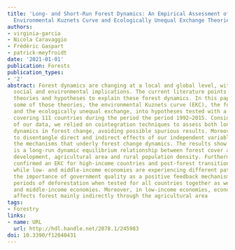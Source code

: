 ```yaml
---
title: 'Long- and Short-Run Forest Dynamics: An Empirical Assessment of Forest Transition,
  Environmental Kuznets Curve and Ecologically Unequal Exchange Theories'
authors:
- virginia-garcia
- Nicola Caravaggio
- Frédéric Gaspart
- patrick-meyfroidt
date: '2021-01-01'
publication: Forests
publication_types:
- '2'
abstract: Forest dynamics are changing at a local and global level, with multiple
  social and environmental implications. The current literature points to different
  theories and hypotheses to explain these forest dynamics. In this paper, we formalized
  some of those theories, the environmental Kuznets curve (EKC), the forest transition
  and the ecologically unequal exchange, into hypotheses tested with a panel dataset
  covering 111 countries during the period the period 1992–2015. Considering the nature
  of our data, we relied on cointegration techniques to assess both long- and short-run
  dynamics in forest change, avoiding possible spurious results. Moreover, we attempted
  to disentangle direct and indirect effects of our independent variables to uncover
  the mechanisms that underly forest change dynamics. The results show that there
  is a long-run dynamic equilibrium relationship between forest cover area, economic
  development, agricultural area and rural population density. Furthermore, our results
  confirmed an EKC for high-income countries and post-forest transition countries,
  while low- and middle-income economies are experiencing different paths. We showed
  the importance of government quality as a positive feedback mechanism for previous
  periods of deforestation when tested for all countries together as well as for pre-transition
  and middle-income economies. Moreover, in low-income economies, economic development
  affects forest mainly indirectly through the agricultural area
tags:
- Forestry
links:
- name: URL
  url: http://hdl.handle.net/2078.1/245983
doi: 10.3390/f12040431
---
```


